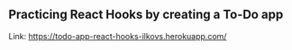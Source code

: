 ## Practicing React Hooks by creating a To-Do app
Link: https://todo-app-react-hooks-ilkovs.herokuapp.com/
